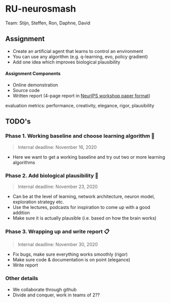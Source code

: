 # RU-neurosmash

Team: Stijn, Steffen, Ron, Daphne, David

## Assignment 

- Create an artificial agent that learns to control an environment
- You can use any algorithm (e.g. q-learning, evo, policy gradient)
- Add one idea which improves biological plausibility 

#### Assignment Components
- Online demonstration
- Source code
- Written report (4-page report in [NeurIPS workshop paper format](https://www.overleaf.com/latex/templates/neurips-2020/mnshsmqkjsqz))

evaluation metrics: performance, creativity, elegance, rigor, plausibility

## TODO's

### Phase 1. Working baseline and choose learning algorithm 🧩

> Internal deadline: November 16, 2020

- Here we want to get a working baseline and try out two or more learning algorithms


### Phase 2. Add biological plausibility 🧠

> Internal deadline: November 23, 2020

- Can be at the level of learning, network architecture, neuron model, exploration strategy etc.
- Use the lectures, podcasts for inspiration to come up with a good addition
- Make sure it is actually plausible (i.e. based on how the brain works)

### Phase 3. Wrapping up and write report 📋

> Internal deadline: November 30, 2020

- Fix bugs, make sure everything works smoothly (rigor)
- Make sure code & documentation is on point (elegance)
- Write report 

### Other details

- We collaborate through github
- Divide and conquer, work in teams of 2??

